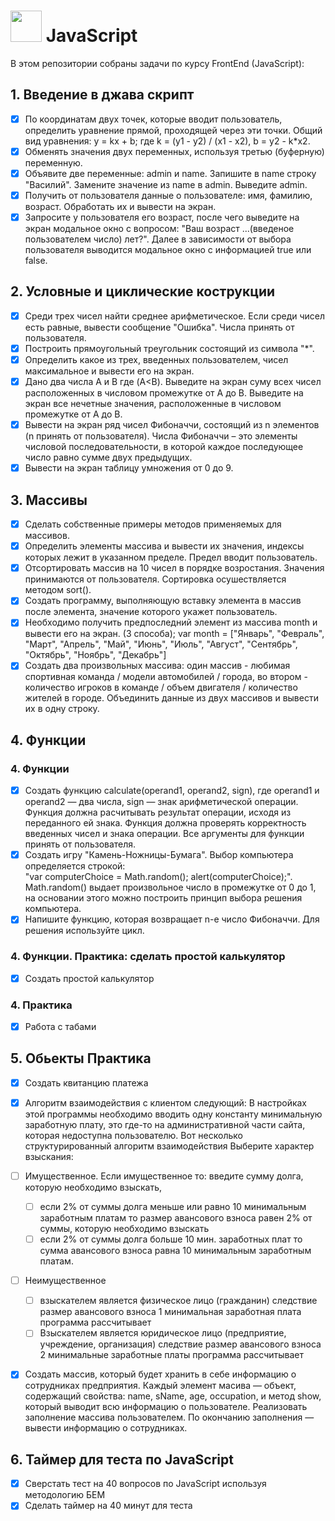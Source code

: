 #  <img height=50 src="https://user-images.githubusercontent.com/25181517/117447155-6a868a00-af3d-11eb-9cfe-245df15c9f3f.png"> JavaScript
В этом репозитории собраны задачи по курсу FrontEnd (JavaScript):
## 1. Введение в джава скрипт    
- [X] По координатам двух точек, которые вводит пользователь, определить уравнение прямой, проходящей через эти точки.
       Общий вид уравнения: y = kx + b; где k = (y1 - y2) / (x1 - x2), b = y2 - k*x2.
- [X] Обменять значения двух переменных, используя третью (буферную) переменную.
- [X] Объявите две переменные: admin и name. Запишите в name строку "Василий". Замените значение из name в admin. Выведите admin.
- [X] Получить от пользователя данные о пользователе: имя, фамилию, возраст. Обработать их и вывести на экран.
- [X] Запросите у пользователя его возраст, после чего выведите на экран модальное окно с вопросом: "Ваш возраст ...(введеное пользователем число) лет?".
    Далее в зависимости от выбора пользователя выводится модальное окно с информацией true или false.
    
## 2. Условные и циклические кострукции
- [X] Среди трех чисел найти среднее арифметическое. Если среди чисел есть равные, вывести сообщение "Ошибка". Числа принять от пользователя.
- [X] Построить прямоугольный треугольник состоящий из символа "*".
- [X] Определить какое из трех, введенных пользователем, чисел максимальное и вывести его на экран.
- [X] Дано два числа A и B где (A<B). 
       Выведите на экран суму всех чисел расположенных в числовом промежутке от А до В. 
       Выведите на экран все нечетные значения, расположенные в числовом промежутке от А до В. 
- [X] Вывести на экран ряд чисел Фибоначчи, состоящий из n элементов (n принять от пользователя).
       Числа Фибоначчи – это элементы числовой последовательности, в которой каждое последующее число равно сумме двух предыдущих.
- [X] Вывести на экран таблицу умножения от 0 до 9. 

## 3. Маcсивы
- [X] Сделать собственные примеры методов применяемых для массивов.
- [X] Определить элементы массива и вывести их значения, индексы которых лежит в указанном пределе. Предел вводит пользователь.
- [X] Отсортировать массив на 10 чисел в порядке возростания. Значения принимаются от пользователя. Сортировка осушествляется методом sort().
- [X] Создать программу, выполняющую вставку элемента в массив после элемента, значение которого укажет пользователь.
- [X] Необходимо получить предпоследний элемент из массива month и вывести его на экран. (3 способа);
    var month = ["Январь", "Февраль", "Март", "Апрель", "Май", "Июнь", "Июль", "Август", "Сентябрь", "Октябрь", "Ноябрь", "Декабрь"]
- [X] Создать два произвольных массива: один массив - любимая спортивная команда / модели автомобилей / города, 
    во втором - количество игроков в команде / объем двигателя / количество жителей в городе. 
    Объединить данные из двух массивов и вывести их в одну строку.

## 4. Функции 

### 4. Функции

- [X] Создать функцию calculate(operand1, operand2, sign), где operand1 и operand2 — два числа, sign — знак арифметической операции.
       Функция должна расчитывать результат операции, исходя из переданного ей знака. 
       Функция должна проверять корректность введенных чисел и знака операции.
       Все аргументы для функции принять от пользователя.
- [X] Создать игру "Камень-Ножницы-Бумага".
        Выбор компьютера определяется строкой:  
        "var computerChoice = Math.random();
        alert(computerChoice);".
        Math.random() выдает произвольное число в промежутке от 0 до 1, на основании этого можно построить принцип выбора решения компьютера.
- [X] Напишите функцию, которая возвращает n-е число Фибоначчи. Для решения используйте цикл.
    
### 4. Функции. Практика: сделать простой калькулятор
- [X] Создать простой калькулятор
    
### 4. Практика
- [X] Работа с табами

## 5. Обьекты Практика
- [X] Создать квитанцию платежа

- [X] Алгоритм взаимодействия с клиентом следующий:
В настройках этой программы необходимо вводить одну константу минимальную заработную плату, это где-то на административной части сайта, которая недоступна пользователю.
Вот несколько структурированный алгоритм взаимодействия
Выберите характер взыскания:
- [ ] Имущественное. Если имущественное то: введите сумму долга, которую необходимо взыскать,
    - [ ] если 2% от суммы долга меньше или равно 10 минимальным заработным платам то размер авансового взноса равен 2% от суммы, которую необходимо взыскать
    - [ ] если 2% от суммы долга больше 10 мин. заработных плат то сумма авансового взноса равна 10 минимальным заработным платам.

- [ ] Неимущественное
    - [ ] взыскателем является физическое лицо (гражданин) следствие размер авансового взноса 1 минимальная заработная плата программа рассчитывает
    - [ ] Взыскателем является юридическое лицо (предприятие, учреждение, организация) следствие размер авансового взноса 2 минимальные заработные платы программа рассчитывает
    
- [X] Создать массив, который будет хранить в себе информацию о сотрудниках предприятия. Каждый элемент масива — объект,
содержащий свойства: name, sName, age, occupation, и метод show, который выводит всю информацию о пользователе.
Реализовать заполнение массива пользователем. По окончанию заполнения — вывести информацию о сотрудниках.

## 6. Таймер для теста по JavaScript
- [X] Сверстать тест на 40 вопросов по JavaScript используя методологию БЕМ
- [X] Сделать таймер на 40 минут для теста
